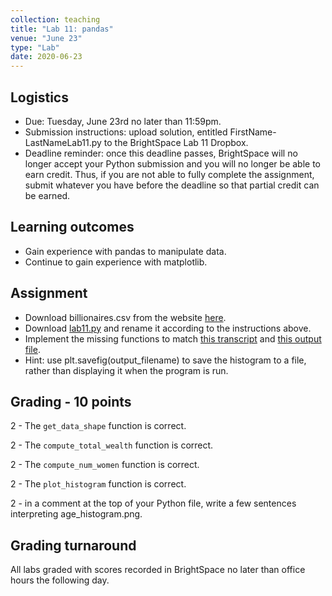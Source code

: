 ```yaml
---
collection: teaching
title: "Lab 11: pandas"
venue: "June 23"
type: "Lab"
date: 2020-06-23
---
```


## Logistics
* Due: Tuesday, June 23rd no later than 11:59pm.
* Submission instructions: upload solution,
entitled FirstName-LastNameLab11.py
to the BrightSpace Lab 11 Dropbox.
* Deadline reminder: once this deadline passes, BrightSpace will no longer accept your Python
submission and you will no longer be able to earn credit. Thus, if you are not able to fully
complete the assignment, submit whatever you have before the deadline so that partial credit can be earned.

## Learning outcomes
* Gain experience with pandas to manipulate data.
* Continue to gain experience with matplotlib.


## Assignment
* Download billionaires.csv from the website [here](https://think.cs.vt.edu/corgis/csv/billionaires/).
* Download [lab11.py](https://lgw2.github.io/teaching/csci127-summer-2020/labs/lab11_2.py)
and rename it according to the instructions above.
* Implement the missing functions to match [this transcript](https://lgw2.github.io/teaching/csci127-summer-2020/labs/lab11_output.txt)
and [this output file](https://lgw2.github.io/teaching/csci127-summer-2020/labs/age_histogram.png).
* Hint: use plt.savefig(output_filename) to save the histogram to a file,
rather than displaying it when the program is run.


## Grading - 10 points
2 - The `get_data_shape` function is correct.

2 - The `compute_total_wealth` function is correct.

2 - The `compute_num_women` function is correct.

2 - The `plot_histogram` function is correct.

2 - in a comment at the top of your Python file, write a few sentences interpreting age_histogram.png.

## Grading turnaround
All labs graded with scores recorded in BrightSpace no later than office hours the following day.
